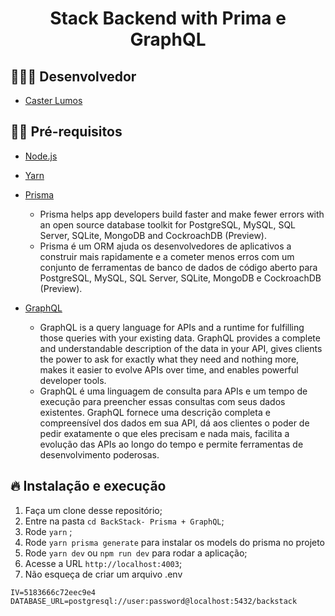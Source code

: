<h1 align="center">
  <center>Stack Backend with Prima e GraphQL</center>
</h1>

## 👨🏼‍💻 Desenvolvedor ##

- [Caster Lumos](https://github.com/CasterLumos)

## ✋🏻 Pré-requisitos ##

- [Node.js](https://nodejs.org/en/)
- [Yarn](classic.yarnpkg.com/en/docs/install)

- [Prisma](https://www.prisma.io/)
    - Prisma helps app developers build faster and make fewer errors with an open source database toolkit for PostgreSQL, MySQL, SQL Server, SQLite, MongoDB and CockroachDB (Preview).
    - Prisma é um ORM ajuda os desenvolvedores de aplicativos a construir mais rapidamente e a cometer menos erros com um conjunto de ferramentas de banco de dados de código aberto para PostgreSQL, MySQL, SQL Server, SQLite, MongoDB e CockroachDB (Preview).

- [GraphQL](https://graphql.org/)
    - GraphQL is a query language for APIs and a runtime for fulfilling those queries with your existing data. GraphQL provides a complete and understandable description of the data in your API, gives clients the power to ask for exactly what they need and nothing more, makes it easier to evolve APIs over time, and enables powerful developer tools.
    - GraphQL é uma linguagem de consulta para APIs e um tempo de execução para preencher essas consultas com seus dados existentes. GraphQL fornece uma descrição completa e compreensível dos dados em sua API, dá aos clientes o poder de pedir exatamente o que eles precisam e nada mais, facilita a evolução das APIs ao longo do tempo e permite ferramentas de desenvolvimento poderosas.

## 🔥 Instalação e execução ##

1. Faça um clone desse repositório;
2. Entre na pasta `cd BackStack- Prisma + GraphQL`;
3. Rode `yarn` ;
4. Rode `yarn prisma generate` para instalar os models do prisma no projeto
5. Rode `yarn dev` ou `npm run dev` para rodar a aplicação;
6. Acesse a URL `http://localhost:4003`;
7. Não esqueça de criar um arquivo .env
```
IV=5183666c72eec9e4
DATABASE_URL=postgresql://user:password@localhost:5432/backstack
````
